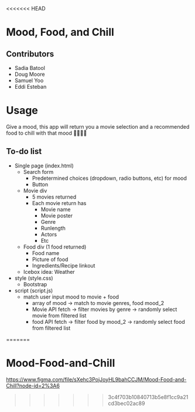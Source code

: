 <<<<<<< HEAD
# Mood, Food, and Chill

## Contributors

* Sadia Batool
* Doug Moore 
* Samuel Yoo
* Eddi Esteban

# Usage

Give a mood, this app will return you a movie selection and a recommended food to chill with that mood 🍑🍑🍑🍑

## To-do list

* Single page (index.html)
    * Search form
        * Predetermined choices (dropdown, radio buttons, etc) for mood
        * Button
    * Movie div
        * 5 movies returned
        * Each movie return has
            * Movie name
            * Movie poster
            * Genre
            * Runlength
            * Actors
            * Etc
    * Food div (1 food returned)
        * Food name
        * Picture of food
        * Ingredients/Recipe linkout 
    * Icebox idea: Weather 
* style (style.css)
    * Bootstrap
* script (script.js)
    * match user input mood to movie + food
        * array of mood -> match to movie genres, food mood_2
        * Movie API fetch -> filter movies by genre -> randomly select movie from filtered list
        * food API fetch -> filter food by mood_2 -> randomly select food from filtered list

=======
# Mood-Food-and-Chill

https://www.figma.com/file/sXehc3PojJoyHL9bahCCJM/Mood-Food-and-Chill?node-id=2%3A6
>>>>>>> 3c4f703b10840713b5e8f1cc9a21cd3bec02ac89
